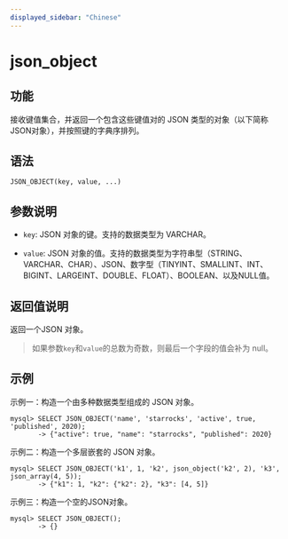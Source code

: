 ```yaml
---
displayed_sidebar: "Chinese"
---
```


# json_object

## 功能

接收键值集合，并返回一个包含这些键值对的 JSON 类型的对象（以下简称JSON对象），并按照键的字典序排列。

## 语法

```Plain Text
JSON_OBJECT(key, value, ...)
```

## 参数说明

- `key`: JSON 对象的键。支持的数据类型为 VARCHAR。

- `value`: JSON 对象的值。支持的数据类型为字符串型（STRING、VARCHAR、CHAR）、JSON、数字型（TINYINT、SMALLINT、INT、BIGINT、LARGEINT、DOUBLE、FLOAT）、BOOLEAN、以及NULL值。

## 返回值说明

返回一个JSON 对象。

> 如果参数`key`和`value`的总数为奇数，则最后一个字段的值会补为 null。

## 示例

示例一：构造一个由多种数据类型组成的 JSON 对象。

```Plain Text
mysql> SELECT JSON_OBJECT('name', 'starrocks', 'active', true, 'published', 2020);
       -> {"active": true, "name": "starrocks", "published": 2020}            
```

示例二：构造一个多层嵌套的 JSON 对象。

```Plain Text
mysql> SELECT JSON_OBJECT('k1', 1, 'k2', json_object('k2', 2), 'k3', json_array(4, 5));
       -> {"k1": 1, "k2": {"k2": 2}, "k3": [4, 5]} 
```

示例三：构造一个空的JSON对象。

```Plain Text
mysql> SELECT JSON_OBJECT();
       -> {}
```
